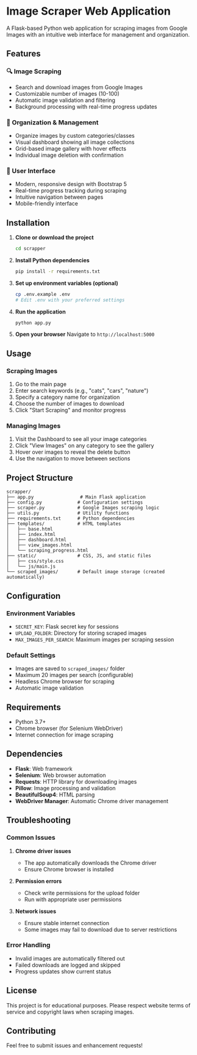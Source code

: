 # Image Scraper Web Application

A Flask-based Python web application for scraping images from Google Images with an intuitive web interface for management and organization.

## Features

### 🔍 Image Scraping
- Search and download images from Google Images
- Customizable number of images (10-100)
- Automatic image validation and filtering
- Background processing with real-time progress updates

### 📁 Organization & Management
- Organize images by custom categories/classes
- Visual dashboard showing all image collections
- Grid-based image gallery with hover effects
- Individual image deletion with confirmation

### 🎨 User Interface
- Modern, responsive design with Bootstrap 5
- Real-time progress tracking during scraping
- Intuitive navigation between pages
- Mobile-friendly interface

## Installation

1. **Clone or download the project**
   ```bash
   cd scrapper
   ```

2. **Install Python dependencies**
   ```bash
   pip install -r requirements.txt
   ```

3. **Set up environment variables (optional)**
   ```bash
   cp .env.example .env
   # Edit .env with your preferred settings
   ```

4. **Run the application**
   ```bash
   python app.py
   ```

5. **Open your browser**
   Navigate to `http://localhost:5000`

## Usage

### Scraping Images
1. Go to the main page
2. Enter search keywords (e.g., "cats", "cars", "nature")
3. Specify a category name for organization
4. Choose the number of images to download
5. Click "Start Scraping" and monitor progress

### Managing Images
1. Visit the Dashboard to see all your image categories
2. Click "View Images" on any category to see the gallery
3. Hover over images to reveal the delete button
4. Use the navigation to move between sections

## Project Structure

```
scrapper/
├── app.py                 # Main Flask application
├── config.py             # Configuration settings
├── scraper.py            # Google Images scraping logic
├── utils.py              # Utility functions
├── requirements.txt      # Python dependencies
├── templates/            # HTML templates
│   ├── base.html
│   ├── index.html
│   ├── dashboard.html
│   ├── view_images.html
│   └── scraping_progress.html
├── static/               # CSS, JS, and static files
│   ├── css/style.css
│   └── js/main.js
└── scraped_images/       # Default image storage (created automatically)
```

## Configuration

### Environment Variables
- `SECRET_KEY`: Flask secret key for sessions
- `UPLOAD_FOLDER`: Directory for storing scraped images
- `MAX_IMAGES_PER_SEARCH`: Maximum images per scraping session

### Default Settings
- Images are saved to `scraped_images/` folder
- Maximum 20 images per search (configurable)
- Headless Chrome browser for scraping
- Automatic image validation

## Requirements

- Python 3.7+
- Chrome browser (for Selenium WebDriver)
- Internet connection for image scraping

## Dependencies

- **Flask**: Web framework
- **Selenium**: Web browser automation
- **Requests**: HTTP library for downloading images
- **Pillow**: Image processing and validation
- **BeautifulSoup4**: HTML parsing
- **WebDriver Manager**: Automatic Chrome driver management

## Troubleshooting

### Common Issues

1. **Chrome driver issues**
   - The app automatically downloads the Chrome driver
   - Ensure Chrome browser is installed

2. **Permission errors**
   - Check write permissions for the upload folder
   - Run with appropriate user permissions

3. **Network issues**
   - Ensure stable internet connection
   - Some images may fail to download due to server restrictions

### Error Handling
- Invalid images are automatically filtered out
- Failed downloads are logged and skipped
- Progress updates show current status

## License

This project is for educational purposes. Please respect website terms of service and copyright laws when scraping images.

## Contributing

Feel free to submit issues and enhancement requests!
